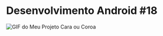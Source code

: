 # Desenvolvimento Android #18
<img src="Instalador/Cara ou Coroa.gif" alt="GIF do Meu Projeto Cara ou Coroa">

